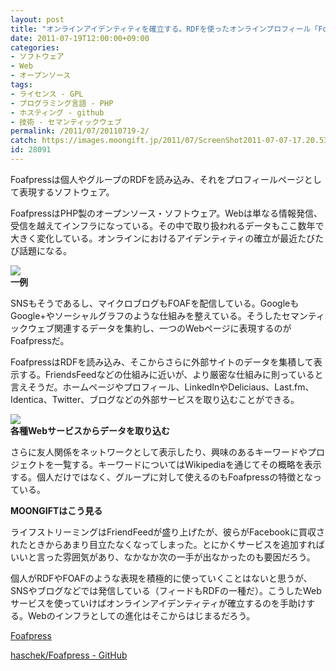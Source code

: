 ```yaml
---
layout: post
title: "オンラインアイデンティティを確立する。RDFを使ったオンラインプロフィール「Foafpress」"
date: 2011-07-19T12:00:00+09:00
categories:
- ソフトウェア
- Web
- オープンソース
tags: 
- ライセンス - GPL
- プログラミング言語 - PHP
- ホスティング - github
- 技術 - セマンティックウェブ
permalink: /2011/07/20110719-2/
catch: https://images.moongift.jp/2011/07/ScreenShot2011-07-07-17.20.53_thumb.png
id: 28091
---
```

Foafpressは個人やグループのRDFを読み込み、それをプロフィールページとして表現するソフトウェア。

  

FoafpressはPHP製のオープンソース・ソフトウェア。Webは単なる情報発信、受信を越えてインフラになっている。その中で取り扱われるデータもここ数年で大きく変化している。オンラインにおけるアイデンティティの確立が最近たびたび話題になる。

  

[![](https://images.moongift.jp/2011/07/ScreenShot2011-07-07-17.20.42_thumb.png)](https://images.moongift.jp/2011/07/42a3a0bc7e3a23f7410bdb0c0af414e6.png)  
**一例**

  

SNSもそうであるし、マイクロブログもFOAFを配信している。GoogleもGoogle+やソーシャルグラフのような仕組みを整えている。そうしたセマンティックウェブ関連するデータを集約し、一つのWebページに表現するのがFoafpressだ。

  
<!--more-->  

FoafpressはRDFを読み込み、そこからさらに外部サイトのデータを集積して表示する。FriendsFeedなどの仕組みに近いが、より厳密な仕組みに則っていると言えそうだ。ホームページやプロフィール、LinkedInやDeliciaus、Last.fm、Identica、Twitter、ブログなどの外部サービスを取り込むことができる。

  

[![](https://images.moongift.jp/2011/07/ScreenShot2011-07-07-17.20.53_thumb.png)](https://images.moongift.jp/2011/07/8507b65369aa205dbc5649002fa45e33.png)  
**各種Webサービスからデータを取り込む**

  

さらに友人関係をネットワークとして表示したり、興味のあるキーワードやプロジェクトを一覧する。キーワードについてはWikipediaを通じてその概略を表示する。個人だけではなく、グループに対して使えるのもFoafpressの特徴となっている。

  
  
  

**MOONGIFTはこう見る**

  

ライフストリーミングはFriendFeedが盛り上げたが、彼らがFacebookに買収されたときからあまり目立たなくなってしまった。とにかくサービスを追加すればいいと言った雰囲気があり、なかなか次の一手が出なかったのも要因だろう。

  

個人がRDFやFOAFのような表現を積極的に使っていくことはないと思うが、SNSやブログなどでは発信している（フィードもRDFの一種だ）。こうしたWebサービスを使っていけばオンラインアイデンティティが確立するのを手助けする。Webのインフラとしての進化はそこからはじまるだろう。

  

[Foafpress](http://foafpress.org/)

  

[haschek/Foafpress - GitHub](https://github.com/haschek/Foafpress)

